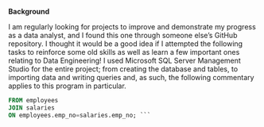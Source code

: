 **Background**

I am regularly looking for projects to improve and demonstrate my progress as a data analyst, and I found this one through someone else’s GitHub repository. I thought it would be a good idea if I attempted the following tasks to reinforce some old skills as well as learn a few important ones relating to Data Engineering!
I used Microsoft SQL Server Management Studio for the entire project; from creating the database and tables, to importing data and writing queries and, as such, the following commentary applies to this program in particular. 


```sql SELECT employees.emp_no, last_name, first_name, sex, salary
FROM employees
JOIN salaries 
ON employees.emp_no=salaries.emp_no; ```
